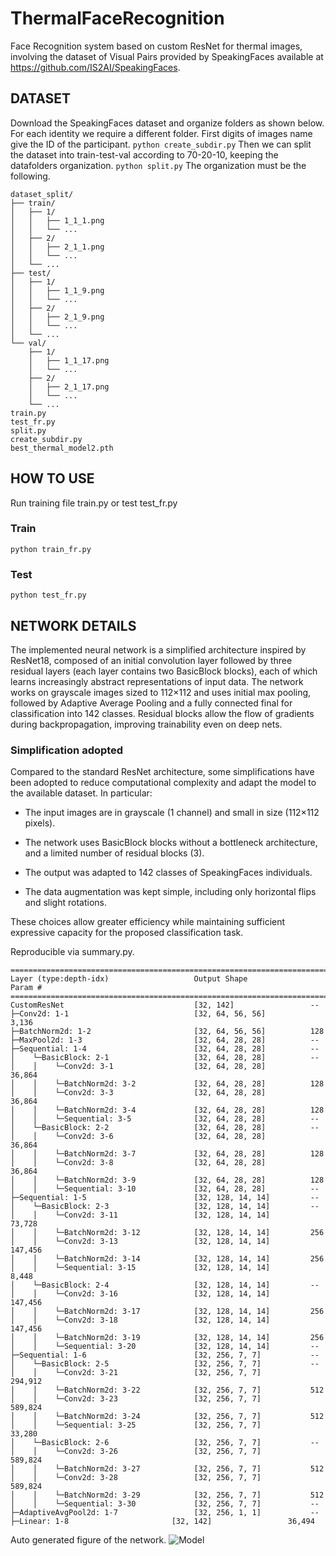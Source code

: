 # ThermalFaceRecognition
Face Recognition system based on custom ResNet for thermal images, involving the dataset of Visual Pairs provided by SpeakingFaces available at https://github.com/IS2AI/SpeakingFaces.

## DATASET
Download the SpeakingFaces dataset and organize folders as shown below. For each identity we require a different folder. First digits of images name give the ID of the participant.
```python create_subdir.py```
Then we can split the dataset into train-test-val according to 70-20-10, keeping the datafolders organization.
```python split.py```
The organization must be the following.
```
dataset_split/
├── train/
│   ├── 1/
│   │   ├── 1_1_1.png
│   │   └── ...
│   ├── 2/
│   │   ├── 2_1_1.png
│   │   └── ...
│   └── ...
├── test/
│   ├── 1/
│   │   ├── 1_1_9.png
│   │   └── ...
│   ├── 2/
│   │   ├── 2_1_9.png
│   │   └── ...
│   └── ...
└── val/
    ├── 1/
    │   ├── 1_1_17.png
    │   └── ...
    ├── 2/
    │   ├── 2_1_17.png
    │   └── ...
    └── ...
train.py
test_fr.py
split.py
create_subdir.py
best_thermal_model2.pth
```
## HOW TO USE
Run training file train.py or test test_fr.py
### Train
```
python train_fr.py
```
### Test
```
python test_fr.py
```

## NETWORK DETAILS
The implemented neural network is a simplified architecture inspired by ResNet18, composed of an initial convolution layer followed by three residual layers (each layer contains two BasicBlock blocks), each of which learns increasingly abstract representations of input data. The network works on grayscale images sized to 112×112 and uses initial max pooling, followed by Adaptive Average Pooling and a fully connected final for classification into 142 classes. Residual blocks allow the flow of gradients during backpropagation, improving trainability even on deep nets.

### Simplification adopted
Compared to the standard ResNet architecture, some simplifications have been adopted to reduce computational complexity and adapt the model to the available dataset. In particular:
- The input images are in grayscale (1 channel) and small in size (112×112 pixels).

- The network uses BasicBlock blocks without a bottleneck architecture, and a limited number of residual blocks (3).

- The output was adapted to 142 classes of SpeakingFaces individuals.

- The data augmentation was kept simple, including only horizontal flips and slight rotations.

These choices allow greater efficiency while maintaining sufficient expressive capacity for the proposed classification task.


Reproducible via summary.py.
```
==========================================================================================
Layer (type:depth-idx)                   Output Shape              Param #
==========================================================================================
CustomResNet                             [32, 142]                 --
├─Conv2d: 1-1                            [32, 64, 56, 56]          3,136
├─BatchNorm2d: 1-2                       [32, 64, 56, 56]          128
├─MaxPool2d: 1-3                         [32, 64, 28, 28]          --
├─Sequential: 1-4                        [32, 64, 28, 28]          --
│    └─BasicBlock: 2-1                   [32, 64, 28, 28]          --
│    │    └─Conv2d: 3-1                  [32, 64, 28, 28]          36,864
│    │    └─BatchNorm2d: 3-2             [32, 64, 28, 28]          128
│    │    └─Conv2d: 3-3                  [32, 64, 28, 28]          36,864
│    │    └─BatchNorm2d: 3-4             [32, 64, 28, 28]          128
│    │    └─Sequential: 3-5              [32, 64, 28, 28]          --
│    └─BasicBlock: 2-2                   [32, 64, 28, 28]          --
│    │    └─Conv2d: 3-6                  [32, 64, 28, 28]          36,864
│    │    └─BatchNorm2d: 3-7             [32, 64, 28, 28]          128
│    │    └─Conv2d: 3-8                  [32, 64, 28, 28]          36,864
│    │    └─BatchNorm2d: 3-9             [32, 64, 28, 28]          128
│    │    └─Sequential: 3-10             [32, 64, 28, 28]          --
├─Sequential: 1-5                        [32, 128, 14, 14]         --
│    └─BasicBlock: 2-3                   [32, 128, 14, 14]         --
│    │    └─Conv2d: 3-11                 [32, 128, 14, 14]         73,728
│    │    └─BatchNorm2d: 3-12            [32, 128, 14, 14]         256
│    │    └─Conv2d: 3-13                 [32, 128, 14, 14]         147,456
│    │    └─BatchNorm2d: 3-14            [32, 128, 14, 14]         256
│    │    └─Sequential: 3-15             [32, 128, 14, 14]         8,448
│    └─BasicBlock: 2-4                   [32, 128, 14, 14]         --
│    │    └─Conv2d: 3-16                 [32, 128, 14, 14]         147,456
│    │    └─BatchNorm2d: 3-17            [32, 128, 14, 14]         256
│    │    └─Conv2d: 3-18                 [32, 128, 14, 14]         147,456
│    │    └─BatchNorm2d: 3-19            [32, 128, 14, 14]         256
│    │    └─Sequential: 3-20             [32, 128, 14, 14]         --
├─Sequential: 1-6                        [32, 256, 7, 7]           --
│    └─BasicBlock: 2-5                   [32, 256, 7, 7]           --
│    │    └─Conv2d: 3-21                 [32, 256, 7, 7]           294,912
│    │    └─BatchNorm2d: 3-22            [32, 256, 7, 7]           512
│    │    └─Conv2d: 3-23                 [32, 256, 7, 7]           589,824
│    │    └─BatchNorm2d: 3-24            [32, 256, 7, 7]           512
│    │    └─Sequential: 3-25             [32, 256, 7, 7]           33,280
│    └─BasicBlock: 2-6                   [32, 256, 7, 7]           --
│    │    └─Conv2d: 3-26                 [32, 256, 7, 7]           589,824
│    │    └─BatchNorm2d: 3-27            [32, 256, 7, 7]           512
│    │    └─Conv2d: 3-28                 [32, 256, 7, 7]           589,824
│    │    └─BatchNorm2d: 3-29            [32, 256, 7, 7]           512
│    │    └─Sequential: 3-30             [32, 256, 7, 7]           --
├─AdaptiveAvgPool2d: 1-7                 [32, 256, 1, 1]           --
├─Linear: 1-8                       [32, 142]                 36,494

```
Auto generated figure of the network.
![Model](images/architecture.png)
